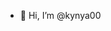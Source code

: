 - 👋 Hi, I’m @kynya00
<!---
kynya00/kynya00 is a ✨ special ✨ repository because its `README.md` (this file) appears on your GitHub profile.
You can click the Preview link to take a look at your changes.
--->
